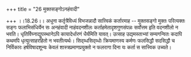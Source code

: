 +++
title = "26 मुक्तसङ्गोऽनहंवादी"

+++
।।18.26।। अधुना कर्तृत्रैविध्यं विभजन्नादौ सात्त्विकं कर्तारमाह --
मुक्तसङ्गो मुक्तः परित्यक्तः सङ्गः फलाभिसंधिर्येन सः अनहंवादी
नाहंवदनशीलः कर्ताहमेतादृशगुणसंपन्नः सर्वोत्तम इति वदनशीलो न भवति।
धृतिर्विघ्नाद्युपस्थानेऽपि कायादेर्धारणं धैर्यमिति यावत्। उत्साह
उद्यमस्ताभ्यां सम्यगन्वितः कदापि कथमपि धृत्युत्साहरहितो न भवतीत्यर्थः।
सिद्य्धसिद्य्धोः क्रियमाणस्य कर्मणः फलसिद्धौ सदसिद्धौ च निर्विकारः
हर्षविषादशून्यः केवलं शास्त्रप्रमाणप्रयुक्तो न फलरागा दिना यः कर्ता स
सात्त्विक उच्यते।
